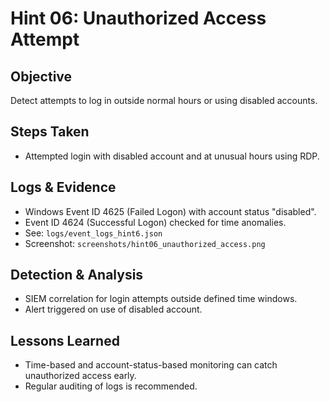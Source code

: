 # Hint 06: Unauthorized Access Attempt

## Objective

Detect attempts to log in outside normal hours or using disabled accounts.

## Steps Taken

- Attempted login with disabled account and at unusual hours using RDP.

## Logs & Evidence

- Windows Event ID 4625 (Failed Logon) with account status "disabled".
- Event ID 4624 (Successful Logon) checked for time anomalies.
- See: `logs/event_logs_hint6.json`
- Screenshot: `screenshots/hint06_unauthorized_access.png`

## Detection & Analysis

- SIEM correlation for login attempts outside defined time windows.
- Alert triggered on use of disabled account.

## Lessons Learned

- Time-based and account-status-based monitoring can catch unauthorized access early.
- Regular auditing of logs is recommended.
